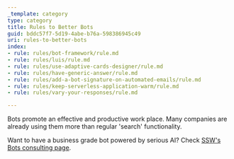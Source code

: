 ```yaml
---
_template: category
type: category
title: Rules to Better Bots
guid: bddc57f7-5d19-4abe-b76a-598386945c49
uri: rules-to-better-bots
index:
- rule: rules/bot-framework/rule.md
- rule: rules/luis/rule.md
- rule: rules/use-adaptive-cards-designer/rule.md
- rule: rules/have-generic-answer/rule.md
- rule: rules/add-a-bot-signature-on-automated-emails/rule.md
- rule: rules/keep-serverless-application-warm/rule.md
- rule: rules/vary-your-responses/rule.md

---
```


Bots promote an effective and productive work place. Many companies are already using them more than regular 'search' functionality.

Want to have a business grade bot powered by serious AI? Check [SSW's Bots consulting page](https://www.ssw.com.au/consulting/bots).
